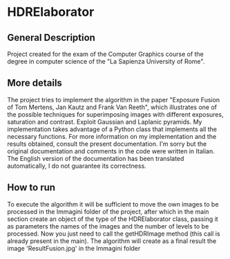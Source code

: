 # HDRElaborator
## General Description
  Project created for the exam of the Computer Graphics course of the degree in computer science of the "La Sapienza University of Rome".
 ## More details
  The project tries to implement the algorithm in the paper "Exposure Fusion of Tom Mertens, Jan Kautz and Frank Van Reeth", which illustrates one of the possible techniques for superimposing images with different    exposures, saturation and contrast. Exploit Gaussian and Laplanic pyramids. My implementation takes advantage of a Python class that implements all the necessary functions. For more information on my implementation and the results obtained, consult the present documentation.
  I'm sorry but the original documentation and comments in the code were written in Italian. The English version of the documentation has been translated automatically, I do not guarantee its correctness.

  ## How to run 
  To execute the algorithm it will be sufficient to move the own images to be processed in the Immagini folder of the project, after which in the main section create an object of the type of the HDRElaborator class, passing it as parameters the names of the images and the number of levels to be processed. Now you just need to call the getHDRImage method (this call is already present in the main). The algorithm will create as a final result the image 'ResultFusion.jpg' in the Immagini folder
  
  

